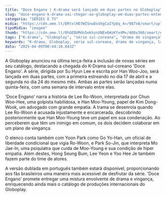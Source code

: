 ```yaml
---
title: "Doce Engano | K-drama será lançado em duas partes no Globoplay"
slug: "doce-engano-k-drama-vai-chegar-ao-globoplay-em-duas-partes-entenda"
categoria: "SÉRIES E TV"
midia: "https://cdn.ome.lt/DRtxlHD7WISnwDsVXgCaIYpOq_4=/987x0/smart/uploads/conteudo/fotos/Design_sem_nome_-_2025-04-08T201627.727.png"
tipoMidia: "imagem"
thumb: "https://cdn.ome.lt/0hGEDUMdn5ekhznXNEx6WzKYx4M=/480x360/smart/extras/conteudos/Design_sem_nome_-_2025-04-08T201627.727.png"
tags: ["K-drama", "Globoplay", "série sul-coreana", "drama de vingança", "lançamento em partes", "dublado em português", "Chun Woo-Hee", "Kim Dong-Wook"]
keywords: "K-drama, Globoplay, série sul-coreana, drama de vingança, lançamento em partes, dublado em português, Chun Woo-Hee, Kim Dong-Wook"
data: "2025-04-09T00:44:10.843Z"
---
```


A Globoplay anunciou na última terça-feira a inclusão de novas séries em seu catálogo, destacando a chegada do K-Drama sul-coreano 'Doce Engano'. A série, dirigida por Su Hyun Lee e escrita por Han Woo-Joo, será lançada em duas partes, com a primeira estreando no dia 17 de abril e a segunda no dia 24 do mesmo mês. Ambas as partes serão lançadas numa quinta-feira, com uma semana de intervalo entre elas.

'Doce Engano' narra a história de Lee Ro-Woon, interpretada por Chun Woo-Hee, uma golpista habilidosa, e Han Moo-Young, papel de Kim Dong-Wook, um advogado com grande empatia. A trama se desenrola quando Lee Ro-Woon é acusada injustamente e encarcerada, descobrindo posteriormente que Han Moo-Young teve um papel em sua condenação. Ao perceberem que têm um inimigo em comum, os dois decidem colaborar em um plano de vingança.

O elenco conta também com Yoon Park como Go Yo-Han, um oficial de liberdade condicional que vigia Ro-Woon, e Park So-Jin, que interpreta Mo Jae-In, uma psiquiatra que cuida de Moo-Young e sua condição de hiper empatia. Além destes, Hong Seung Bum, Lee Yeon e Yoo Hee Je também fazem parte do time de atores.

A versão dublada em português também estará disponível, proporcionando aos fãs brasileiros uma maneira mais acessível de desfrutar da série. 'Doce Engano' promete entregar uma mistura envolvente de drama e vingança, enriquecendo ainda mais o catálogo de produções internacionais do Globoplay.